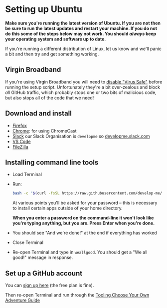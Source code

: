 # Setting up Ubuntu

**Make sure you're running the latest version of Ubuntu. If you are not then be sure to run the latest updates and restart your machine. If you do not do this some of the steps below may not work. You should *always* keep your operating system and software up to date.**

If you're running a different distribution of Linux, let us know and we'll panic a bit and then try and get something working.


## Virgin Broadband

If you're using Virgin Broadband you will need to [disable "Virus Safe"](https://my.virginmedia.com/my-apps/onlinesecurity/websafe/settings) before running the setup script. Unfortunately they're a bit over-zealous and block *all* GitHub traffic, which probably stops one or two bits of malicious code, but also stops all of the code that we need!


## Download and install

- [Firefox](https://www.mozilla.org/firefox)
- [Chrome](https://www.google.co.uk/chrome/browser/desktop/index.html): for using ChromeCast
- [Slack](https://slack.com/) our Slack Organisation is `developme` so [developme.slack.com](https://developme.slack.com/)
- [VS Code](https://code.visualstudio.com)
- [FileZilla](https://filezilla-project.org/download.php?show_all=1)

## Installing command line tools

- Load Terminal
- Run:

    ```bash
    bash -c "$(curl -fsSL https://raw.githubusercontent.com/develop-me/bootcamp--setup/master/linux/setup.sh)"
    ```

    At various points you'll be asked for your password – this is necessary to install certain apps outside of your home directory.

    **When you enter a password on the command-line it won't look like you're typing anything, but you are. Press Enter when you're done.**

- You should see "And we're done!" at the end if everything has worked

- Close Terminal

- Re-open Terminal and type in `weallgood`. You should get a "We all good!" message in response.


## Set up a GitHub account

You can [sign up here](https://github.com/join) (the free plan is fine).

Then re-open Terminal and run through the [Tooling Choose Your Own Adventure Guide](https://github.com/develop-me/bootcamp--week-05--tooling/blob/master/challenges/00/05-ssh-authentication.md)
